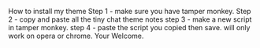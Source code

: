 How to install my theme 
Step 1 - make sure  you have tamper monkey. 
Step 2 - copy and paste all the tiny chat theme notes
step 3 - make a new script in tamper monkey.
step 4 - paste the script you copied then save. 
will only work on opera or chrome.
Your Welcome.
